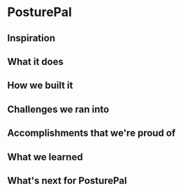 # PosturePal 

## Inspiration

## What it does

## How we built it

## Challenges we ran into

## Accomplishments that we're proud of

## What we learned

## What's next for PosturePal



